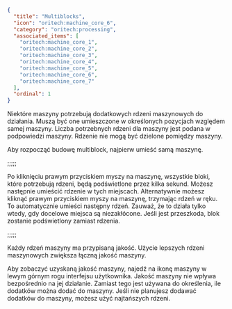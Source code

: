 ```json
{
  "title": "Multiblocks",
  "icon": "oritech:machine_core_6",
  "category": "oritech:processing",
  "associated_items": [
    "oritech:machine_core_1",
    "oritech:machine_core_2",
    "oritech:machine_core_3",
    "oritech:machine_core_4",
    "oritech:machine_core_5",
    "oritech:machine_core_6",
    "oritech:machine_core_7"
  ],
  "ordinal": 1
}
```

Niektóre maszyny potrzebują dodatkowych rdzeni maszynowych do działania. Muszą być one umieszczone w określonych pozycjach względem samej maszyny. Liczba potrzebnych rdzeni dla maszyny jest podana w podpowiedzi maszyny. Rdzenie nie mogą być dzielone pomiędzy maszyny.

Aby rozpocząć budowę multiblock, najpierw umieść samą maszynę.

;;;;;

Po kliknięciu prawym przyciskiem myszy na maszynę, wszystkie bloki, które potrzebują rdzeni, będą podświetlone przez kilka sekund. Możesz następnie umieścić rdzenie w tych miejscach. Alternatywnie możesz kliknąć prawym przyciskiem myszy na maszynę, trzymając rdzeń w ręku. To automatycznie umieści następny rdzeń. Zauważ, że to działa tylko wtedy, gdy docelowe miejsca są niezakłócone. Jeśli jest przeszkoda, blok zostanie podświetlony zamiast rdzenia.

;;;;;

Każdy rdzeń maszyny ma przypisaną jakość. Użycie lepszych rdzeni maszynowych zwiększa łączną jakość maszyny.

Aby zobaczyć uzyskaną jakość maszyny, najedź na ikonę maszyny w lewym górnym rogu interfejsu użytkownika. Jakość maszyny nie wpływa bezpośrednio na jej działanie. Zamiast tego jest używana do określenia, ile dodatków można dodać do maszyny. Jeśli nie planujesz dodawać dodatków do maszyny, możesz użyć najtańszych rdzeni.